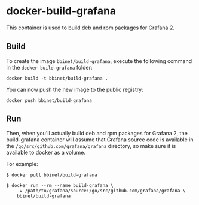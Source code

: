 docker-build-grafana
====================

This container is used to build deb and rpm packages for Grafana 2.


Build
-----

To create the image `bbinet/build-grafana`, execute the following command in
the `docker-build-grafana` folder:

    docker build -t bbinet/build-grafana .

You can now push the new image to the public registry:
    
    docker push bbinet/build-grafana


Run
---

Then, when you'll actually build deb and rpm packages for Grafana 2, the
build-grafana container will assume that Grafana source code is available in
the `/go/src/github.com/grafana/grafana` directory, so make sure it is
available to docker as a volume.

For example:

    $ docker pull bbinet/build-grafana

    $ docker run --rm --name build-grafana \
        -v /path/to/grafana/source:/go/src/github.com/grafana/grafana \
        bbinet/build-grafana

